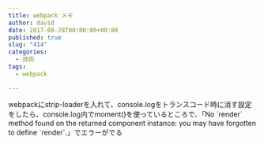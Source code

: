 ```yaml
---
title: webpack メモ
author: david
date: 2017-08-28T00:00:00+00:00
published: true
slug: "414"
categories:
  - 技術
tags:
  - webpack

---
```

webpackにstrip-loaderを入れて、console.logをトランスコード時に消す設定をしたら、console.log内でmoment()を使っているところで、「No \`render\` method found on the returned component instance: you may have forgotten to define \`render\`.」でエラーがでる